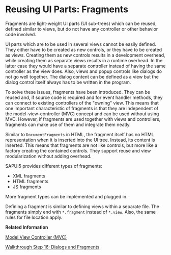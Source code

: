 <!-- loio36a5b130076e4b4aac2c27eebf324909 -->

# Reusing UI Parts: Fragments

Fragments are light-weight UI parts \(UI sub-trees\) which can be reused, defined similar to views, but do not have any controller or other behavior code involved.

UI parts which are to be used in several views cannot be easily defined. They either have to be created as new controls, or they have to be created as views. Creating them as new controls results in a development overhead, while creating them as separate views results in a runtime overhead. In the latter case they would have a separate controller instead of having the same controller as the view does. Also, views and popup controls like dialogs do not go well together. The dialog content can be defined as a view but the dialog control itself always has to be written in the program.

To solve these issues, fragments have been introduced. They can be reused and, if source code is required and for event handler methods, they can connect to existing controllers of the "owning" view. This means that one important characteristic of fragments is that they are independent of the model-view-controller \(MVC\) concept and can be used without using MVC. However, if fragments are used together with views and controllers, fragments can make use of them and integrate them neatly.

Similar to `DocumentFragments` in HTML, the fragment itself has no HTML representation when it is inserted into the UI tree. Instead, its content is inserted. This means that fragments are not like controls, but more like a factory creating the contained controls. They support reuse and view modularization without adding overhead.

SAPUI5 provides different types of fragments:

-   XML fragments
-   HTML fragments
-   JS fragments

More fragment types can be implemented and plugged in.

Defining a fragment is similar to defining views within a separate file. The fragments simply end with `*.fragment` instead of `*.view`. Also, the same rules for file location apply.

**Related Information**  


[Model View Controller \(MVC\)](model-view-controller-mvc-91f2334.md "The Model View Controller (MVC) concept is used in SAPUI5 to separate the representation of information from the user interaction. This separation facilitates development and the changing of parts independently.")

[Walkthrough Step 16: Dialogs and Fragments](../03_Get-Started/step-16-dialogs-and-fragments-4da7298.md "In this step, we will take a closer look at another element which can be used to assemble views: the fragment.")

